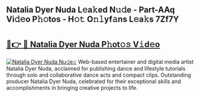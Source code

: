 ## Natalia Dyer Nuda L𝚎a𝚔ed N𝚞𝚍e - Part-AAq Vi𝚍𝚎o P𝚑𝚘tos - H𝚘𝚝 O𝚗𝚕yf𝚊ns L𝚎a𝚔s 7Zf7Y

# <h2><a href="http://kf8g4b.oniu.top/?m=Natalia+Dyer+Nuda">🔗👉 🔴 Natalia Dyer Nuda P𝚑ot𝚘𝚜 V𝚒d𝚎o</a></h2>

[![Natalia Dyer Nuda Nu𝚍e𝚜](https://i.imgur.com/0qMVB7G.gif)](http://kf8g4b.oniu.top/?m=Natalia+Dyer+Nuda)
Web-based entertainer and digital media artist Natalia Dyer Nuda, acclaimed for publishing dance and lifestyle tutorials through solo and collaborative dance acts and compact clips. Outstanding producer Natalia Dyer Nuda, celebrated for their exceptional skills and accomplishments in bringing creative projects to life.  
